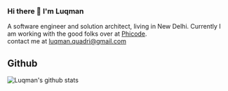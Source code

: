 ### Hi there 👋 I'm Luqman
A software engineer and solution architect, living in New Delhi. Currently I am working with the good folks over at [Phicode](https://phicode.io).
</br>
contact me at luqman.quadri@gmail.com

## Github
![Luqman's github stats](https://github-readme-stats-775kz1aki.vercel.app/api?username=lookquad&count_private=true&show_icons=true&theme=buefy)
</br>

[website]: https://phicode.io
[twitter]: https://twitter.com/slquadri
[github]: https://github.com/lookquad
